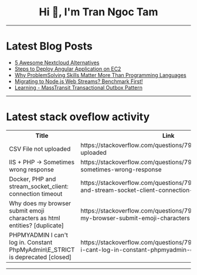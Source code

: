<h1 align="center">Hi 👋, I'm Tran Ngoc Tam</h1>

---

# Latest Blog Posts 
<!-- BLOG-POST-LIST:START -->
- [5 Awesome Nextcloud Alternatives](https://dev.to/code42cate/5-awesome-nextcloud-alternatives-79d)
- [Steps to Deploy Angular Application on EC2](https://dev.to/josephngabo/steps-to-deploy-angular-application-on-ec2-18mh)
- [Why ProblemSolving Skills Matter More Than Programming Languages](https://dev.to/kritrim_dhi/why-problemsolving-skills-matter-more-than-programming-languages-3lb1)
- [Migrating to Node.js Web Streams? Benchmark First!](https://dev.to/ghassenrjab/migrating-to-nodejs-web-streams-benchmark-first-2cp1)
- [Learning - MassTransit Transactional Outbox Pattern](https://dev.to/hootanht/learning-masstransit-transactional-outbox-pattern-g4c)
<!-- BLOG-POST-LIST:END -->

---

# Latest stack oveflow activity
<table>
  <tr><th>Title</th><th>Link</th></tr>
  <!-- STACKOVERFLOW:START --><tr><td>CSV File not uploaded</td><td>https://stackoverflow.com/questions/79544609/csv-file-not-uploaded</td></tr><tr><td>IIS + PHP -&gt; Sometimes wrong response</td><td>https://stackoverflow.com/questions/79544477/iis-php-sometimes-wrong-response</td></tr><tr><td>Docker, PHP and stream_socket_client: connection timeout</td><td>https://stackoverflow.com/questions/79544422/docker-php-and-stream-socket-client-connection-timeout</td></tr><tr><td>Why does my browser submit emoji characters as html entities? [duplicate]</td><td>https://stackoverflow.com/questions/79544313/why-does-my-browser-submit-emoji-characters-as-html-entities</td></tr><tr><td>PHPMYADMIN I can&#39;t log in. Constant PhpMyAdmin\E_STRICT is deprecated [closed]</td><td>https://stackoverflow.com/questions/79544278/phpmyadmin-i-cant-log-in-constant-phpmyadmin-e-strict-is-deprecated</td></tr><!-- STACKOVERFLOW:END -->
</table>

---



